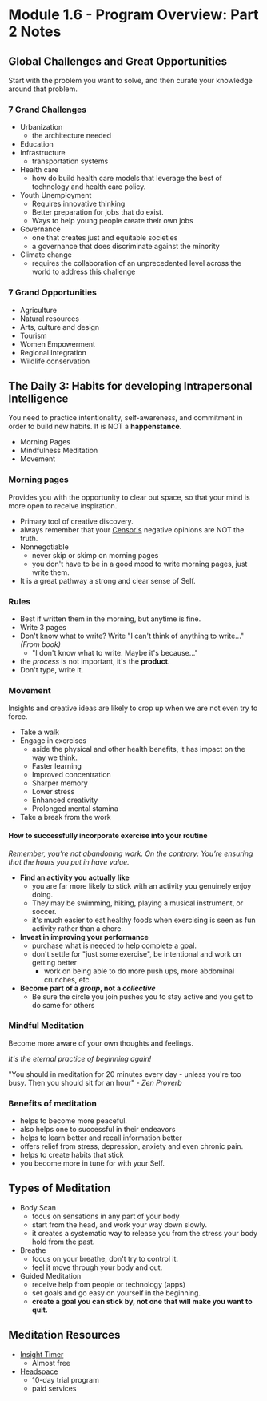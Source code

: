 # Module 1.6 - Program Overview: Part 2 Notes

## Global Challenges and Great Opportunities

Start with the problem you want to solve, and then curate your knowledge around that problem.

### 7 Grand Challenges

- Urbanization
  - the architecture needed
- Education
- Infrastructure
  - transportation systems
- Health care
  - how do build health care models that leverage the best of  technology and health care policy.
- Youth Unemployment
  - Requires innovative thinking
  - Better preparation for jobs that do exist.
  - Ways to help young people create their own jobs
- Governance
  - one that creates just and equitable societies
  - a governance that does discriminate against the minority
- Climate change
  - requires the collaboration of an unprecedented level across the world to address this challenge

### 7 Grand Opportunities

- Agriculture
- Natural resources
- Arts, culture and design
- Tourism
- Women Empowerment
- Regional Integration
- Wildlife conservation

## The Daily 3: Habits for developing Intrapersonal Intelligence

You need to practice intentionality, self-awareness, and commitment in order to build new habits. It is NOT a **happenstance**.

- Morning Pages
- Mindfulness Meditation
- Movement

### Morning pages

Provides you with the opportunity to clear out space, so that your mind is more open to receive inspiration.

- Primary tool of creative discovery.
- always remember that your [Censor's](https://www.wordnik.com/words/censor "One that condemns or censures.") negative opinions are NOT the truth.
- Nonnegotiable
  - never skip or skimp on morning pages
  - you don't have to be in a good mood to write morning pages, just write them.
- It is a great pathway a strong and clear sense of Self.

### **Rules**

- Best if written them in the morning, but anytime is fine.
- Write 3 pages
- Don't know what to write? Write "I can't think of anything to write..." *(From book)*
  - "I don't know what to write. Maybe it's because..."
- the *process* is not important, it's the **product**.
- Don't type, write it.

### Movement

Insights and creative ideas are likely to crop up when we are not even try to force.

- Take a walk
- Engage in exercises
  - aside the physical and other health benefits, it has impact on the way we think.
  - Faster learning
  - Improved concentration
  - Sharper memory
  - Lower stress
  - Enhanced creativity
  - Prolonged mental stamina
- Take a break from the work

#### **How to successfully incorporate exercise into your routine**

*Remember, you’re not abandoning work. On the contrary:*
*You’re ensuring that the hours you put in have value.*

- **Find an activity you actually like**
  - you are far more likely to stick with an activity you genuinely enjoy doing.
  - They may be swimming, hiking, playing a musical instrument, or soccer.
  - it's much easier to eat healthy foods when exercising is seen as fun activity rather than a chore.
- **Invest in improving your performance**
  - purchase what is needed to help complete a goal.
  - don't settle for "just some exercise", be intentional and work on getting better
    - work on being able to do more push ups, more abdominal crunches, etc.
- **Become part of a *group*, not a *collective***
  - Be sure the circle you join pushes you to stay active and you get to do same for others

### Mindful Meditation

Become more aware of your own thoughts and feelings.

*It's the eternal practice of beginning again!*

"You should in meditation for 20 minutes every day - unless you're too busy. Then you should sit for an hour" *- Zen Proverb*

### Benefits of meditation

- helps to become more peaceful.
- also helps one to successful in their endeavors
- helps to learn better and recall information better
- offers relief from stress, depression, anxiety and even chronic pain.
- helps to create habits that stick
- you become more in tune for with your Self.

## Types of Meditation

- Body Scan
  - focus on sensations in any part of your body
  - start from the head, and work your way down slowly.
  - it creates a systematic way to release you from the stress your body hold from the past.
- Breathe
  - focus on your breathe, don't try to control it.
  - feel it move through your body and out.
- Guided Meditation
  - receive help from people or technology (apps)
  - set goals and go easy on yourself in the beginning.
  - **create a goal you can stick by, not one that will make you want to quit.**

## Meditation Resources

- [Insight Timer](https://insighttimer.com/)
  - Almost free
- [Headspace](https://www.headspace.com/)
  - 10-day trial program
  - paid services
